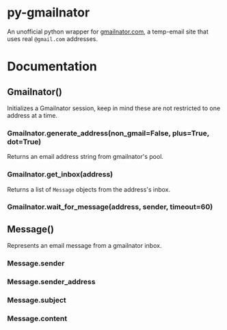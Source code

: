 # py-gmailnator
 
An unofficial python wrapper for [gmailnator.com](https://gmailnator.com/), a temp-email site that uses real `@gmail.com` addresses.

# Documentation

## Gmailnator()
Initializes a Gmailnator session, keep in mind these are not restricted to one address at a time.

### Gmailnator.generate_address(non_gmail=False, plus=True, dot=True)
Returns an email address string from gmailnator's pool.

### Gmailnator.get_inbox(address)
Returns a list of `Message` objects from the address's inbox.

### Gmailnator.wait_for_message(address, sender, timeout=60)

## Message()
Represents an email message from a gmailnator inbox.

### Message.sender

### Message.sender_address

### Message.subject

### Message.content
